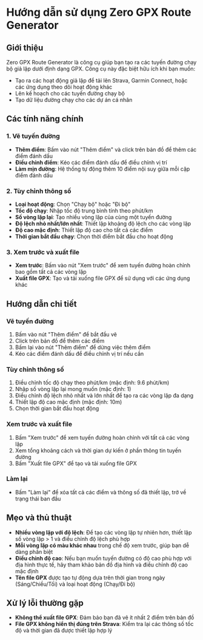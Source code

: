 # Hướng dẫn sử dụng Zero GPX Route Generator

## Giới thiệu

Zero GPX Route Generator là công cụ giúp bạn tạo ra các tuyến đường chạy bộ giả lập dưới định dạng GPX. Công cụ này đặc biệt hữu ích khi bạn muốn:

- Tạo ra các hoạt động giả lập để tải lên Strava, Garmin Connect, hoặc các ứng dụng theo dõi hoạt động khác
- Lên kế hoạch cho các tuyến đường chạy bộ
- Tạo dữ liệu đường chạy cho các dự án cá nhân

## Các tính năng chính

### 1. Vẽ tuyến đường

- **Thêm điểm**: Bấm vào nút "Thêm điểm" và click trên bản đồ để thêm các điểm đánh dấu
- **Điều chỉnh điểm**: Kéo các điểm đánh dấu để điều chỉnh vị trí
- **Làm mịn đường**: Hệ thống tự động thêm 10 điểm nội suy giữa mỗi cặp điểm đánh dấu

### 2. Tùy chỉnh thông số

- **Loại hoạt động**: Chọn "Chạy bộ" hoặc "Đi bộ"
- **Tốc độ chạy**: Nhập tốc độ trung bình tính theo phút/km
- **Số vòng lặp lại**: Tạo nhiều vòng lặp của cùng một tuyến đường
- **Độ lệch nhỏ nhất/lớn nhất**: Thiết lập khoảng độ lệch cho các vòng lặp
- **Độ cao mặc định**: Thiết lập độ cao cho tất cả các điểm
- **Thời gian bắt đầu chạy**: Chọn thời điểm bắt đầu cho hoạt động

### 3. Xem trước và xuất file

- **Xem trước**: Bấm vào nút "Xem trước" để xem tuyến đường hoàn chỉnh bao gồm tất cả các vòng lặp
- **Xuất file GPX**: Tạo và tải xuống file GPX để sử dụng với các ứng dụng khác

## Hướng dẫn chi tiết

### Vẽ tuyến đường

1. Bấm vào nút "Thêm điểm" để bắt đầu vẽ
2. Click trên bản đồ để thêm các điểm
3. Bấm lại vào nút "Thêm điểm" để dừng việc thêm điểm
4. Kéo các điểm đánh dấu để điều chỉnh vị trí nếu cần

### Tùy chỉnh thông số

1. Điều chỉnh tốc độ chạy theo phút/km (mặc định: 9.6 phút/km)
2. Nhập số vòng lặp lại mong muốn (mặc định: 1)
3. Điều chỉnh độ lệch nhỏ nhất và lớn nhất để tạo ra các vòng lặp đa dạng
4. Thiết lập độ cao mặc định (mặc định: 10m)
5. Chọn thời gian bắt đầu hoạt động

### Xem trước và xuất file

1. Bấm "Xem trước" để xem tuyến đường hoàn chỉnh với tất cả các vòng lặp
2. Xem tổng khoảng cách và thời gian dự kiến ở phần thông tin tuyến đường
3. Bấm "Xuất file GPX" để tạo và tải xuống file GPX

### Làm lại

- Bấm "Làm lại" để xóa tất cả các điểm và thông số đã thiết lập, trở về trạng thái ban đầu

## Mẹo và thủ thuật

- **Nhiều vòng lặp với độ lệch**: Để tạo các vòng lặp tự nhiên hơn, thiết lập số vòng lặp > 1 và điều chỉnh độ lệch phù hợp
- **Mỗi vòng lặp có màu khác nhau** trong chế độ xem trước, giúp bạn dễ dàng phân biệt
- **Điều chỉnh độ cao**: Nếu bạn muốn tuyến đường có độ cao phù hợp với địa hình thực tế, hãy tham khảo bản đồ địa hình và điều chỉnh độ cao mặc định
- **Tên file GPX** được tạo tự động dựa trên thời gian trong ngày (Sáng/Chiều/Tối) và loại hoạt động (Chạy/Đi bộ)

## Xử lý lỗi thường gặp

- **Không thể xuất file GPX**: Đảm bảo bạn đã vẽ ít nhất 2 điểm trên bản đồ
- **File GPX không hiển thị đúng trên Strava**: Kiểm tra lại các thông số tốc độ và thời gian đã được thiết lập hợp lý 